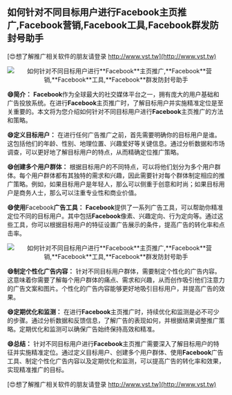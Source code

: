 ## **如何针对不同目标用户进行**Facebook**主页推广,**Facebook**营销,**Facebook**工具,**Facebook**群发防封号助手**

[😍想了解推广相关软件的朋友请登录 http://www.vst.tw](http://www.vst.tw)

 <center><img src="https://vst.tw/MP4/tuiguang/png/7.png" alt="如何针对不同目标用户进行**Facebook**主页推广,**Facebook**营销,**Facebook**工具,**Facebook**群发防封号助手"></center>

**😄简介：**
**Facebook**作为全球最大的社交媒体平台之一，拥有庞大的用户基础和广告投放系统。在进行**Facebook**主页推广时，了解目标用户并实施精准定位是至关重要的。本文将为您介绍如何针对不同目标用户进行**Facebook**主页推广的方法和策略。

**😄定义目标用户：**
在进行任何广告推广之前，首先需要明确你的目标用户是谁。这包括他们的年龄、性别、地理位置、兴趣爱好等关键信息。通过分析数据和市场调查，可以更好地了解目标用户的特点，从而精确定位推广策略。

**😄创建多个用户群体：**
根据目标用户的不同特点，可以将他们划分为多个用户群体。每个用户群体都有其独特的需求和兴趣，因此需要针对每个群体制定相应的推广策略。例如，如果目标用户是年轻人，那么可以侧重于创意和时尚；如果目标用户是商务人士，那么可以注重专业性和商业价值。

**😄使用**Facebook**广告工具：**
**Facebook**提供了一系列广告工具，可以帮助你精准定位不同的目标用户。其中包括**Facebook**像素、兴趣定向、行为定向等。通过这些工具，你可以根据目标用户的特征设置广告展示的条件，提高广告的转化率和点击率。

 <center><img src="https://vst.tw/MP4/tuiguang/png/4.png" alt="如何针对不同目标用户进行**Facebook**主页推广,**Facebook**营销,**Facebook**工具,**Facebook**群发防封号助手"></center>

**😄制定个性化广告内容：**
针对不同目标用户群体，需要制定个性化的广告内容。这意味着你需要了解每个用户群体的痛点、需求和兴趣，从而创作吸引他们注意力的广告文案和图片。个性化的广告内容能够更好地吸引目标用户，并提高广告的效果。

**😄定期优化和监测：**
在进行**Facebook**主页推广时，持续优化和监测是必不可少的步骤。通过分析数据和反馈信息，了解广告的表现如何，并根据结果调整推广策略。定期优化和监测可以确保广告始终保持高效和精准。

**😄总结：**
针对不同目标用户进行**Facebook**主页推广需要深入了解目标用户的特征并实施精准定位。通过定义目标用户、创建多个用户群体、使用**Facebook**广告工具、制定个性化广告内容以及定期优化和监测，可以提高广告的转化率和效果，实现精准推广的目标。

[😍想了解推广相关软件的朋友请登录 http://www.vst.tw](http://www.vst.tw)



